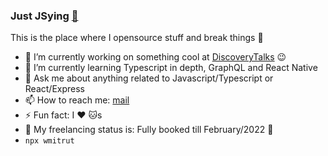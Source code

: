 ### Just JSying <a href="https://blog.wmitrut.co/">🤘</a>

This is the place where I opensource stuff and break things :rofl:

- 🔭 I’m currently working on something cool at [DiscoveryTalks](https://discoverytalks.app/) :wink:
- 🌱 I’m currently learning Typescript in depth, GraphQL and React Native
- 💬 Ask me about anything related to Javascript/Typescript or React/Express
- 📫 How to reach me: <a rel="me" href="mailto:wellingtonmitrut@gmail.com">mail</a>
- ⚡ Fun fact: I :heart: :cat:s
- 🚦 My freelancing status is: Fully booked till February/2022 🔴
- `npx wmitrut`
